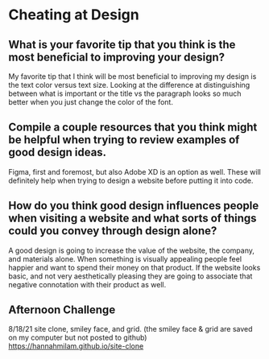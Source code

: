 # Cheating at Design

## What is your favorite tip that you think is the most beneficial to improving your design?
My favorite tip that I think will be most beneficial to improving my design is the text color versus text size. Looking at the difference at distinguishing between what is important or the title vs the paragraph looks so much better when you just change the color of the font.

## Compile a couple resources that you think might be helpful when trying to review examples of good design ideas.
Figma, first and foremost, but also Adobe XD is an option as well. These will definitely help when trying to design a website before putting it into code.

## How do you think good design influences people when visiting a website and what sorts of things could you convey through design alone?
A good design is going to increase the value of the website, the company, and materials alone. When something is visually appealing people feel happier and want to spend their money on that product. If the website looks basic, and not very aesthetically pleasing they are going to associate that negative connotation with their product as well. 

## Afternoon Challenge
8/18/21 site clone, smiley face, and grid.
(the smiley face & grid are saved on my computer but not posted to github)
https://hannahmilam.github.io/site-clone